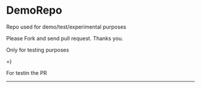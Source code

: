 # DemoRepo
Repo used for demo/test/experimental purposes

Please Fork and send pull request. Thanks you.

Only for testing purposes

=)

For testin the PR

****

